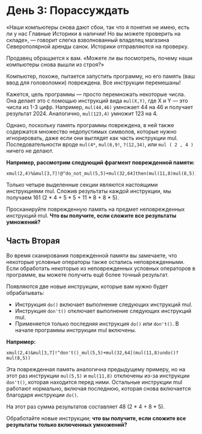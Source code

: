 
# День 3: Порассуждать

«Наши компьютеры снова дают сбои, так что я понятия не имею, есть ли у нас Главные Историки в наличии! Но вы можете проверить на складе», — говорит слегка взволнованный владелец магазина Северополярной аренды санок. Историки отправляются на проверку.

Продавец обращается к вам. «Можете ли вы посмотреть, почему наши компьютеры снова вышли из строя?»

Компьютер, похоже, пытается запустить программу, но его память (ваш ввод для головоломки) повреждена. Все инструкции перемешаны!

Кажется, цель программы — просто перемножать некоторые числа. Она делает это с помощью инструкций вида ```mul(X,Y)```, где X и Y — это числа из 1-3 цифр. Например, ```mul(44,46)``` умножает 44 на 46 и получает результат 2024. Аналогично, ```mul(123,4)``` умножит 123 на 4.

Однако, поскольку память программы повреждена, в ней также содержатся множество недопустимых символов, которые нужно игнорировать, даже если они выглядят как часть инструкции mul. Последовательности вроде ```mul(4*```, ```mul(6,9!```, ```?(12,34)```, или ```mul ( 2 , 4 )``` ничего не делают.

**Например, рассмотрим следующий фрагмент поврежденной памяти:**

```
xmul(2,4)%&mul[3,7]!@^do_not_mul(5,5)+mul(32,64]then(mul(11,8)mul(8,5))
```

Только четыре выделенные секции являются настоящими инструкциями mul. Сложив результаты каждой инструкции, мы получаем 161 (2 * 4 + 5 * 5 + 11 * 8 + 8 * 5).

Просканируйте поврежденную память на предмет неповрежденных инструкций mul. **Что вы получите, если сложите все результаты умножений?**

## Часть Вторая

Во время сканирования поврежденной памяти вы замечаете, что некоторые условные операторы также остались неповрежденными. Если обработать некоторые из неповрежденных условных операторов в программе, вы можете получить ещё более точный результат.

Появляются две новые инструкции, которые вам нужно будет обрабатывать:

- Инструкция ```do()``` включает выполнение следующих инструкций mul.
- Инструкция ```don't()``` отключает выполнение следующих инструкций mul.
- Применяется только последняя инструкция ```do()``` или ```don't()```. В начале программы инструкции mul включены.

**Например:**

```
xmul(2,4)&mul[3,7]!^don't()_mul(5,5)+mul(32,64](mul(11,8)undo()?mul(8,5))
```

Эта поврежденная память аналогична предыдущему примеру, но на этот раз инструкции ```mul(5,5)``` и ```mul(11,8)``` отключены из-за инструкции ```don't()```, которая находится перед ними. Остальные инструкции mul работают нормально, включая последнюю, которая снова включается благодаря инструкции ```do()```.

На этот раз сумма результатов составляет 48 (2 * 4 + 8 * 5).

Обработайте новые инструкции; **что вы получите, если сложите все результаты только включенных умножений?**
